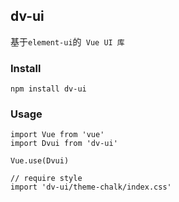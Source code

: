 ## dv-ui

基于` element-ui `的` Vue UI 库` 

### Install 

```
npm install dv-ui
```

### Usage 

```
import Vue from 'vue'
import Dvui from 'dv-ui'

Vue.use(Dvui)

// require style
import 'dv-ui/theme-chalk/index.css'
```
